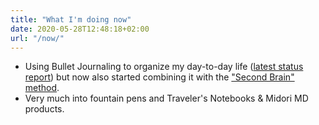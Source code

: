```yaml
---
title: "What I'm doing now"
date: 2020-05-28T12:48:18+02:00
url: "/now/"
---
```


- Using Bullet Journaling to organize my day-to-day life ([latest status report](/weblog/2023/03/05/two-months-with-a-hobonichi-techo/)) but now also started combining it with the ["Second Brain" method](/weblog/2023/05/10/building-a-second-brain/).
- Very much into fountain pens and Traveler's Notebooks & Midori MD products.


